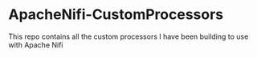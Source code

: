 # ApacheNifi-CustomProcessors
This repo contains all the custom processors I have been building to use with Apache Nifi
